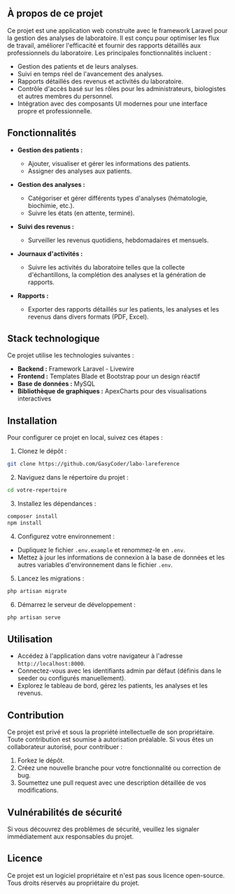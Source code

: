 ## À propos de ce projet

Ce projet est une application web construite avec le framework Laravel pour la gestion des analyses de laboratoire. Il est conçu pour optimiser les flux de travail, améliorer l'efficacité et fournir des rapports détaillés aux professionnels du laboratoire. Les principales fonctionnalités incluent :

-   Gestion des patients et de leurs analyses.
-   Suivi en temps réel de l'avancement des analyses.
-   Rapports détaillés des revenus et activités du laboratoire.
-   Contrôle d'accès basé sur les rôles pour les administrateurs, biologistes et autres membres du personnel.
-   Intégration avec des composants UI modernes pour une interface propre et professionnelle.

## Fonctionnalités

-   **Gestion des patients :**

    -   Ajouter, visualiser et gérer les informations des patients.
    -   Assigner des analyses aux patients.

-   **Gestion des analyses :**

    -   Catégoriser et gérer différents types d'analyses (hématologie, biochimie, etc.).
    -   Suivre les états (en attente, terminé).

-   **Suivi des revenus :**

    -   Surveiller les revenus quotidiens, hebdomadaires et mensuels.

-   **Journaux d'activités :**

    -   Suivre les activités du laboratoire telles que la collecte d'échantillons, la complétion des analyses et la génération de rapports.

-   **Rapports :**
    -   Exporter des rapports détaillés sur les patients, les analyses et les revenus dans divers formats (PDF, Excel).

## Stack technologique

Ce projet utilise les technologies suivantes :

-   **Backend :** Framework Laravel - Livewire
-   **Frontend :** Templates Blade et Bootstrap pour un design réactif
-   **Base de données :** MySQL
-   **Bibliothèque de graphiques :** ApexCharts pour des visualisations interactives

## Installation

Pour configurer ce projet en local, suivez ces étapes :

1. Clonez le dépôt :

```bash
git clone https://github.com/GasyCoder/labo-lareference
```

2. Naviguez dans le répertoire du projet :

```bash
cd votre-repertoire
```

3. Installez les dépendances :

```bash
composer install
npm install
```

4. Configurez votre environnement :

-   Dupliquez le fichier `.env.example` et renommez-le en `.env`.
-   Mettez à jour les informations de connexion à la base de données et les autres variables d'environnement dans le fichier `.env`.

5. Lancez les migrations :

```bash
php artisan migrate
```

6. Démarrez le serveur de développement :

```bash
php artisan serve
```

## Utilisation

-   Accédez à l'application dans votre navigateur à l'adresse `http://localhost:8000`.
-   Connectez-vous avec les identifiants admin par défaut (définis dans le seeder ou configurés manuellement).
-   Explorez le tableau de bord, gérez les patients, les analyses et les revenus.

## Contribution

Ce projet est privé et sous la propriété intellectuelle de son propriétaire. Toute contribution est soumise à autorisation préalable. Si vous êtes un collaborateur autorisé, pour contribuer :

1. Forkez le dépôt.
2. Créez une nouvelle branche pour votre fonctionnalité ou correction de bug.
3. Soumettez une pull request avec une description détaillée de vos modifications.

## Vulnérabilités de sécurité

Si vous découvrez des problèmes de sécurité, veuillez les signaler immédiatement aux responsables du projet.

## Licence

Ce projet est un logiciel propriétaire et n'est pas sous licence open-source. Tous droits réservés au propriétaire du projet.
